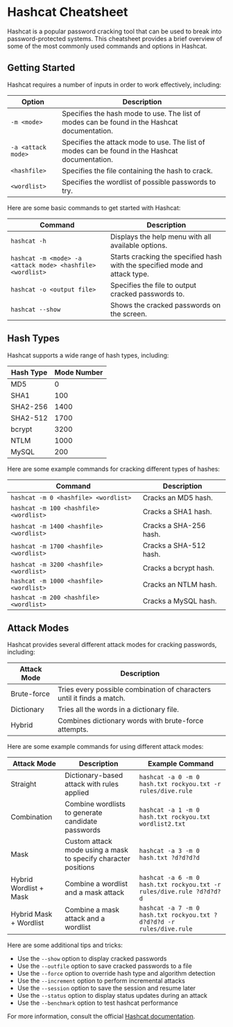 # Hashcat Cheatsheet

Hashcat is a popular password cracking tool that can be used to break into password-protected systems. This cheatsheet provides a brief overview of some of the most commonly used commands and options in Hashcat.

## Getting Started

Hashcat requires a number of inputs in order to work effectively, including:

| Option             | Description                                                                                    |
| ------------------ | ---------------------------------------------------------------------------------------------- |
| `-m <mode>`        | Specifies the hash mode to use. The list of modes can be found in the Hashcat documentation.   |
| `-a <attack mode>` | Specifies the attack mode to use. The list of modes can be found in the Hashcat documentation. |
| `<hashfile>`       | Specifies the file containing the hash to crack.                                               |
| `<wordlist>`       | Specifies the wordlist of possible passwords to try.                                           |

Here are some basic commands to get started with Hashcat:

| Command                                                    | Description                                                                 |
| ---------------------------------------------------------- | --------------------------------------------------------------------------- |
| `hashcat -h`                                               | Displays the help menu with all available options.                          |
| `hashcat -m <mode> -a <attack mode> <hashfile> <wordlist>` | Starts cracking the specified hash with the specified mode and attack type. |
| `hashcat -o <output file>`                                 | Specifies the file to output cracked passwords to.                          |
| `hashcat --show`                                           | Shows the cracked passwords on the screen.                                  |

## Hash Types

Hashcat supports a wide range of hash types, including:

| Hash Type | Mode Number |
| --------- | ----------- |
| MD5       | 0           |
| SHA1      | 100         |
| SHA2-256  | 1400        |
| SHA2-512  | 1700        |
| bcrypt    | 3200        |
| NTLM      | 1000        |
| MySQL     | 200         |

Here are some example commands for cracking different types of hashes:

| Command                                 | Description            |
| --------------------------------------- | ---------------------- |
| `hashcat -m 0 <hashfile> <wordlist>`    | Cracks an MD5 hash.    |
| `hashcat -m 100 <hashfile> <wordlist>`  | Cracks a SHA1 hash.    |
| `hashcat -m 1400 <hashfile> <wordlist>` | Cracks a SHA-256 hash. |
| `hashcat -m 1700 <hashfile> <wordlist>` | Cracks a SHA-512 hash. |
| `hashcat -m 3200 <hashfile> <wordlist>` | Cracks a bcrypt hash.  |
| `hashcat -m 1000 <hashfile> <wordlist>` | Cracks an NTLM hash.   |
| `hashcat -m 200 <hashfile> <wordlist>`  | Cracks a MySQL hash.   |

## Attack Modes

Hashcat provides several different attack modes for cracking passwords, including:

| Attack Mode | Description                                                            |
| ----------- | ---------------------------------------------------------------------- |
| Brute-force | Tries every possible combination of characters until it finds a match. |
| Dictionary  | Tries all the words in a dictionary file.                              |
| Hybrid      | Combines dictionary words with brute-force attempts.                   |

Here are some example commands for using different attack modes:

| Attack Mode            | Description                                                    | Example Command                                                      |
| ---------------------- | -------------------------------------------------------------- | -------------------------------------------------------------------- |
| Straight               | Dictionary-based attack with rules applied                     | `hashcat -a 0 -m 0 hash.txt rockyou.txt -r rules/dive.rule`          |
| Combination            | Combine wordlists to generate candidate passwords              | `hashcat -a 1 -m 0 hash.txt rockyou.txt wordlist2.txt`               |
| Mask                   | Custom attack mode using a mask to specify character positions | `hashcat -a 3 -m 0 hash.txt ?d?d?d?d`                                |
| Hybrid Wordlist + Mask | Combine a wordlist and a mask attack                           | `hashcat -a 6 -m 0 hash.txt rockyou.txt -r rules/dive.rule ?d?d?d?d` |
| Hybrid Mask + Wordlist | Combine a mask attack and a wordlist                           | `hashcat -a 7 -m 0 hash.txt rockyou.txt ?d?d?d?d -r rules/dive.rule` |

Here are some additional tips and tricks:

- Use the `--show` option to display cracked passwords
- Use the `--outfile` option to save cracked passwords to a file
- Use the `--force` option to override hash type and algorithm detection
- Use the `--increment` option to perform incremental attacks
- Use the `--session` option to save the session and resume later
- Use the `--status` option to display status updates during an attack
- Use the `--benchmark` option to test hashcat performance

For more information, consult the official [Hashcat documentation](https://hashcat.net/hashcat/).
